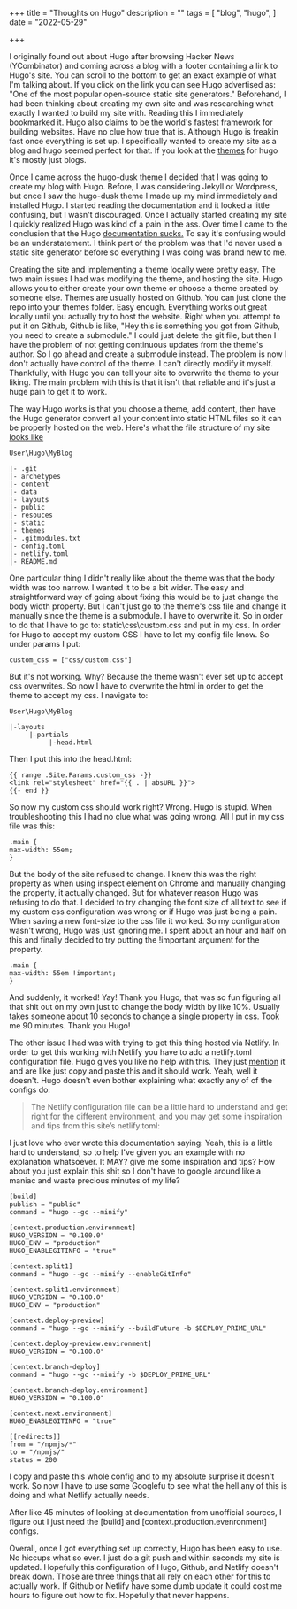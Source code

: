 +++
title = "Thoughts on Hugo"
description = ""
tags = [
    "blog", "hugo",
]
date = "2022-05-29"

+++




I originally found out about Hugo after browsing Hacker News (YCombinator) and coming across a blog with a footer containing a link to Hugo's site. You can scroll to the bottom to get an exact example of what I'm talking about. If you click on the link you can see Hugo advertised as: "One of the most popular open-source static site generators." Beforehand, I had been thinking about creating my own site and was researching what exactly I wanted to build my site with. Reading this I immediately bookmarked it. Hugo also claims to be the world's fastest framework for building websites. Have no clue how true that is. Although Hugo is freakin fast once everything is set up. I specifically wanted to create my site as a blog and hugo seemed perfect for that. If you look at the [themes](https://themes.gohugo.io) for hugo it's mostly just blogs. 

Once I came across the hugo-dusk theme I decided that I was going to create my blog with Hugo. Before, I was considering Jekyll or Wordpress, but once I saw the hugo-dusk theme I made up my mind immediately and installed Hugo. I started reading the documentation and it looked a little confusing, but I wasn't discouraged. Once I actually started creating my site I quickly realized Hugo was kind of a pain in the ass. Over time I came to the conclusion that the Hugo [documentation sucks.](https://news.ycombinator.com/item?id=30527884)  To say it's confusing would be an understatement. I think part of the problem was that I'd never used a static site generator before so everything I was doing was brand new to me. 

Creating the site and implementing a theme locally were pretty easy. The two main issues I had was modifying the theme, and hosting the site. Hugo allows you to either create your own theme or choose a theme created by someone else. Themes are usually hosted on Github. You can just clone the repo into your themes folder. Easy enough. Everything works out great locally until you actually try to host the website. Right when you attempt to put it on Github, Github is like, "Hey this is something you got from Github, you need to create a submodule." I could just delete the git file, but then I have the problem of not getting continuous updates from the theme's author. So I go ahead and create a submodule instead. The problem is now I don't actually have control of the theme. I can't directly modify it myself. Thankfully, with Hugo you can tell your site to overwrite the theme to your liking. The main problem with this is that it isn't that reliable and it's just a huge pain to get it to work.

The way Hugo works is that you choose a theme, add content, then have the Hugo generator convert all your content into static HTML files so it can be properly hosted on the web. Here's what the file structure of my site [looks like](https://github.com/have-no-clue-what-im-doing/Broderic_Blog)

    User\Hugo\MyBlog  
	
    |- .git
	|- archetypes
	|- content
	|- data
	|- layouts
	|- public
	|- resouces
	|- static
	|- themes
	|- .gitmodules.txt
	|- config.toml
	|- netlify.toml
	|- README.md
	
One particular thing I didn't really like about the theme was that the body width was too narrow. I wanted it to be a bit wider. The easy and straightforward way of going about fixing this would be to just change the body width property. But I can't just go to the theme's css file and change it manually since the theme is a submodule. I have to overwrite it. So in order to do that I have to go to: static\css\custom.css and put in my css. In order for Hugo to accept my custom CSS I have to let my config file know. So under params I put:

    custom_css = ["css/custom.css"]
	
But it's not working. Why? Because the theme wasn't ever set up to accept css overwrites. So now I have to overwrite the html in order to get the theme to accept my css. I navigate to: 
    
	User\Hugo\MyBlog  
	
	|-layouts
	     |-partials
	          |-head.html
			  
Then I put this into the head.html:
 
    {{ range .Site.Params.custom_css -}}
    <link rel="stylesheet" href="{{ . | absURL }}">
    {{- end }}
	
So now my custom css should work right? Wrong. Hugo is stupid. When troubleshooting this I had no clue what was going wrong. All I put in my css file was this:

    .main {
    max-width: 55em; 
    }

But the body of the site refused to change. I knew this was the right property as when using inspect element on Chrome and manually changing the property, it actually changed. But for whatever reason Hugo was refusing to do that. I decided to try changing the font size of all text to see if my custom css configuration was wrong or if Hugo was just being a pain. When saving a new font-size to the css file it worked. So my configuration wasn't wrong, Hugo was just ignoring me. I spent about an hour and half on this and finally decided to try putting the !important argument for the property.

    .main {
    max-width: 55em !important; 
    }
	
And suddenly, it worked! Yay! Thank you Hugo, that was so fun figuring all that shit out on my own just to change the body width by like 10%. Usually takes someone about 10 seconds to change a single property in css. Took me 90 minutes. Thank you Hugo!

The other issue I had was with trying to get this thing hosted via Netlify. In order to get this working with Netlify you have to add a netlify.toml configuration file. Hugo gives you like no help with this. They just [mention](https://gohugo.io/hosting-and-deployment/hosting-on-netlify/) it and are like just copy and paste this and it should work. Yeah, well it doesn't. Hugo doesn't even bother explaining what exactly any of of the configs do:

> The Netlify configuration file can be a little hard to understand and get right for the different environment, and you may get some inspiration and tips from this site’s netlify.toml:

I just love who ever wrote this documentation saying: Yeah, this is a little hard to understand, so to help I've given you an example with no explanation whatsoever. It MAY? give me some inspiration and tips? How about you just explain this shit so I don't have to google around like a maniac and waste precious minutes of my life?

    [build]
    publish = "public"
    command = "hugo --gc --minify"

    [context.production.environment]
    HUGO_VERSION = "0.100.0"
    HUGO_ENV = "production"
    HUGO_ENABLEGITINFO = "true"

	[context.split1]
	command = "hugo --gc --minify --enableGitInfo"

	[context.split1.environment]
	HUGO_VERSION = "0.100.0"
	HUGO_ENV = "production"

	[context.deploy-preview]
	command = "hugo --gc --minify --buildFuture -b $DEPLOY_PRIME_URL"

	[context.deploy-preview.environment]
	HUGO_VERSION = "0.100.0"

	[context.branch-deploy]
	command = "hugo --gc --minify -b $DEPLOY_PRIME_URL"

	[context.branch-deploy.environment]
	HUGO_VERSION = "0.100.0"

	[context.next.environment]
	HUGO_ENABLEGITINFO = "true"

	[[redirects]]
	from = "/npmjs/*"
	to = "/npmjs/"
	status = 200
	
I copy and paste this whole config and to my absolute surprise it doesn't work. So now I have to use some Googlefu to see what the hell any of this is doing and what Netlify actually needs.

After like 45 minutes of looking at documentation from unofficial sources, I figure out I just need the [build] and [context.production.evenronment] configs. 

Overall, once I got everything set up correctly, Hugo has been easy to use. No hiccups what so ever. I just do a git push and within seconds my site is updated. Hopefully this configuration of Hugo, Github, and Netlify doesn't break down. Those are three things that all rely on each other for this to actually work. If Github or Netlify have some dumb update it could cost me hours to figure out how to fix. Hopefully that never happens. 

